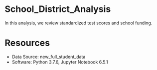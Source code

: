 # School_District_Analysis

In this analysis, we review standardized test scores and school funding.  

# Resources
- Data Source: new_full_student_data 
- Software: Python 3.7.6, Jupyter Notebook 6.5.1

